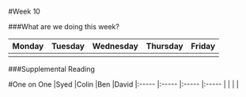 #Week 10

###What are we doing this week?

|Monday           | Tuesday         |Wednesday        |Thursday         |  Friday
|:-----           |:-----           |:-----           |:-----           |:-----
|                 |                 |                 |                 |

###Supplemental Reading

#One on One
|Syed            |Colin          |Ben         |David
|:-----          |:-----         |:-----      |:-----
|                |               |            |
